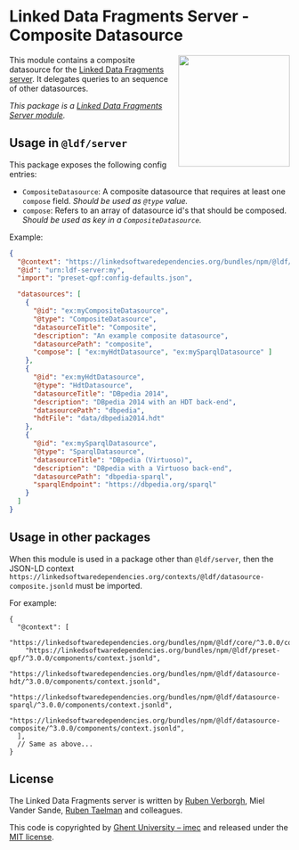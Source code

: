 # Linked Data Fragments Server - Composite Datasource
<img src="http://linkeddatafragments.org/images/logo.svg" width="200" align="right" alt="" />

This module contains a composite datasource for the [Linked Data Fragments server](https://github.com/LinkedDataFragments/Server.js).
It delegates queries to an sequence of other datasources.

_This package is a [Linked Data Fragments Server module](https://github.com/LinkedDataFragments/Server.js/)._

## Usage in `@ldf/server`

This package exposes the following config entries:
* `CompositeDatasource`: A composite datasource that requires at least one `compose` field. _Should be used as `@type` value._
* `compose`: Refers to an array of datasource id's that should be composed. _Should be used as key in a `CompositeDatasource`._

Example:
```json
{
  "@context": "https://linkedsoftwaredependencies.org/bundles/npm/@ldf/server/^3.0.0/components/context.jsonld",
  "@id": "urn:ldf-server:my",
  "import": "preset-qpf:config-defaults.json",

  "datasources": [
    {
      "@id": "ex:myCompositeDatasource",
      "@type": "CompositeDatasource",
      "datasourceTitle": "Composite",
      "description": "An example composite datasource",
      "datasourcePath": "composite",
      "compose": [ "ex:myHdtDatasource", "ex:mySparqlDatasource" ]
    },
    {
      "@id": "ex:myHdtDatasource",
      "@type": "HdtDatasource",
      "datasourceTitle": "DBpedia 2014",
      "description": "DBpedia 2014 with an HDT back-end",
      "datasourcePath": "dbpedia",
      "hdtFile": "data/dbpedia2014.hdt"
    },
    {
      "@id": "ex:mySparqlDatasource",
      "@type": "SparqlDatasource",
      "datasourceTitle": "DBpedia (Virtuoso)",
      "description": "DBpedia with a Virtuoso back-end",
      "datasourcePath": "dbpedia-sparql",
      "sparqlEndpoint": "https://dbpedia.org/sparql"
    }
  ]
}
```

## Usage in other packages

When this module is used in a package other than `@ldf/server`,
then the JSON-LD context `https://linkedsoftwaredependencies.org/contexts/@ldf/datasource-composite.jsonld` must be imported.

For example:
```
{
  "@context": [
    "https://linkedsoftwaredependencies.org/bundles/npm/@ldf/core/^3.0.0/components/context.jsonld",
    "https://linkedsoftwaredependencies.org/bundles/npm/@ldf/preset-qpf/^3.0.0/components/context.jsonld",
    "https://linkedsoftwaredependencies.org/bundles/npm/@ldf/datasource-hdt/^3.0.0/components/context.jsonld",
    "https://linkedsoftwaredependencies.org/bundles/npm/@ldf/datasource-sparql/^3.0.0/components/context.jsonld",
    "https://linkedsoftwaredependencies.org/bundles/npm/@ldf/datasource-composite/^3.0.0/components/context.jsonld",
  ],
  // Same as above...
}
```

## License
The Linked Data Fragments server is written by [Ruben Verborgh](https://ruben.verborgh.org/), Miel Vander Sande, [Ruben Taelman](https://www.rubensworks.net/) and colleagues.

This code is copyrighted by [Ghent University – imec](http://idlab.ugent.be/)
and released under the [MIT license](http://opensource.org/licenses/MIT).
